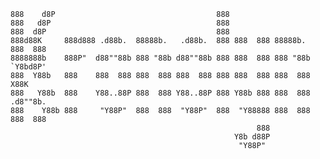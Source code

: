 

    888    d8P                                    888                            
    888   d8P                                     888                            
    888  d8P                                      888                            
    888d88K     888d888 .d88b.  88888b.   .d88b.  888 888  888 88888b.  888  888 
    8888888b    888P"  d88""88b 888 "88b d88""88b 888 888  888 888 "88b `Y8bd8P' 
    888  Y88b   888    888  888 888  888 888  888 888 888  888 888  888   X88K   
    888   Y88b  888    Y88..88P 888  888 Y88..88P 888 Y88b 888 888  888 .d8""8b. 
    888    Y88b 888     "Y88P"  888  888  "Y88P"  888  "Y88888 888  888 888  888 
                                                           888                   
                                                      Y8b d88P                   
                                                       "Y88P"                    

